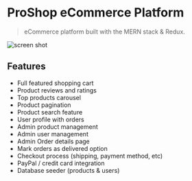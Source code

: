 # ProShop eCommerce Platform

> eCommerce platform built with the MERN stack & Redux.

![screen shot](https://github.com/ashishjha/shopessential/blob/[main]/screencapture-shopessential-herokuapp-2021-06-03-18_05_30.png?raw=true)

## Features

- Full featured shopping cart
- Product reviews and ratings
- Top products carousel
- Product pagination
- Product search feature
- User profile with orders
- Admin product management
- Admin user management
- Admin Order details page
- Mark orders as delivered option
- Checkout process (shipping, payment method, etc)
- PayPal / credit card integration
- Database seeder (products & users)
